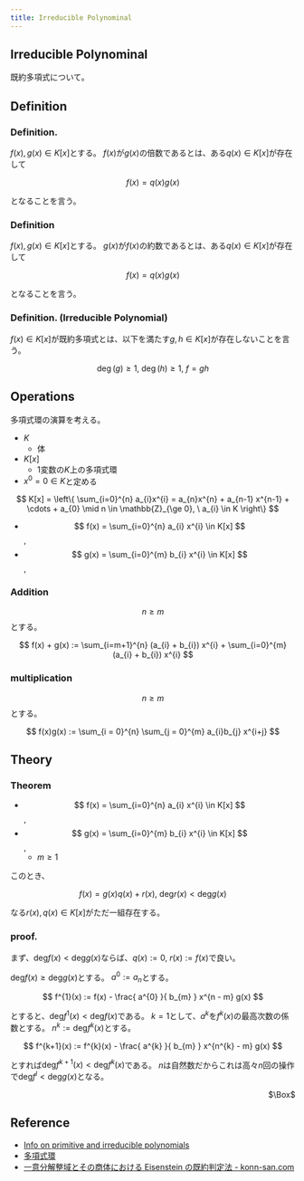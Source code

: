 ```yaml
---
title: Irreducible Polynominal
---
```


## Irreducible Polynominal
既約多項式について。

## Definition

### Definition. 
$f(x), g(x) \in K[x]$とする。
$f(x)$が$g(x)$の倍数であるとは、ある$q(x) \in K[x]$が存在して

$$
    f(x) = q(x)g(x)
$$

となることを言う。

### Definition
$f(x), g(x) \in K[x]$とする。
$g(x)$が$f(x)$の約数であるとは、ある$q(x) \in K[x]$が存在して

$$
    f(x) = q(x)g(x)
$$

となることを言う。


### Definition. (Irreducible Polynomial)
$f(x) \in K[x]$が既約多項式とは、以下を満たす$g, h \in K[x]$が存在しないことを言う。

$$
    \deg(g) \ge 1,
    \
    \deg(h) \ge 1,
    \
    f = gh
$$

## Operations
多項式環の演算を考える。

* $K$
    * 体
* $K[x]$
    * 1変数の$K$上の多項式環
* $x^{0} = 0 \in K$と定める

$$
    K[x]
    =
    \left\{
        \sum_{i=0}^{n}
            a_{i}x^{i}
        =
        a_{n}x^{n} + a_{n-1} x^{n-1} + \cdots + a_{0}
        \mid
        n \in \mathbb{Z}_{\ge 0},
        \
        a_{i} \in K
    \right\}
$$

* $$ f(x) = \sum_{i=0}^{n} a_{i} x^{i} \in K[x] $$,
* $$ g(x) = \sum_{i=0}^{m} b_{i} x^{i} \in K[x] $$,

### Addition
$$ n \ge m$$とする。

$$
    f(x) + g(x)
    := 
    \sum_{i=m+1}^{n}
        (a_{i} + b_{i}) x^{i}
    +
    \sum_{i=0}^{m}
        (a_{i} + b_{i}) x^{i}
$$

### multiplication
$$ n \ge m$$とする。

$$
    f(x)g(x)
    := 
    \sum_{i = 0}^{n}
    \sum_{j = 0}^{m}
        a_{i}b_{j} x^{i+j}
$$

## Theory

### Theorem 
* $$ f(x) = \sum_{i=0}^{n} a_{i} x^{i} \in K[x] $$,
* $$ g(x) = \sum_{i=0}^{m} b_{i} x^{i} \in K[x] $$,
    * $m \ge 1$

このとき、

$$
    f(x)
    = 
    g(x)q(x)
    +
    r(x),
    \
    \mathrm{deg}r(x) < \mathrm{deg}g(x)
$$

なる$r(x), q(x) \in K[x]$がただ一組存在する。

### proof.
まず、$\mathrm{deg}f(x) < \mathrm{deg}g(x)$ならば、$q(x) := 0$, $r(x) := f(x)$で良い。

$\mathrm{deg}f(x) \ge \mathrm{deg}g(x)$とする。
$a^{0} := a_{n}$とする。

$$
    f^{1}(x)
    :=
    f(x)
    -
    \frac{ a^{0} }{ b_{m} } x^{n - m}
    g(x)
$$

とすると、$\mathrm{deg}f^{1}(x) < \mathrm{deg}f(x)$である。
$k=1$として、$a^{k}$を$f^{k}(x)$の最高次数の係数とする。
$n^{k} := \mathrm{deg}f^{k}(x)$とする。

$$
    f^{k+1}(x)
    :=
    f^{k}(x)
    -
    \frac{ a^{k} }{ b_{m} } x^{n^{k} - m}
    g(x)
$$

とすれば$\mathrm{deg}f^{k+1}(x) < \mathrm{deg}f^{k}(x)$である。
$n$は自然数だからこれは高々$n$回の操作で$\mathrm{deg}f^{l} < \mathrm{deg}g(x)$となる。


<div class="QED" style="text-align: right">$\Box$</div>


## Reference
* [Info on primitive and irreducible polynomials](http://theory.cs.uvic.ca/inf/neck/PolyInfo.html)
* [多項式環](http://aozoragakuen.sakura.ne.jp/suuron/node51.html)
* [一意分解整域とその商体における Eisenstein の既約判定法 - konn-san.com](http://konn-san.com/math/eisenstein-criterion.html)

